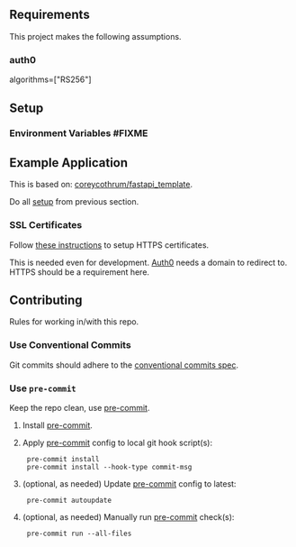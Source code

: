 ## Requirements
This project makes the following assumptions.
### auth0
algorithms=["RS256"]

## Setup
### Environment Variables #FIXME

## Example Application
This is based on: [coreycothrum/fastapi_template](https://github.com/coreycothrum/fastapi_template).

Do all [setup](#setup) from previous section.

### SSL Certificates
Follow [these instructions](https://github.com/coreycothrum/nginx_certbot_docker_compose#initial-setup) to setup HTTPS certificates.

This is needed even for development. [Auth0](https://auth0.com/) needs a domain to redirect to. HTTPS should be a requirement here.

## Contributing
Rules for working in/with this repo.

### Use Conventional Commits
Git commits should adhere to the [conventional commits spec](https://www.conventionalcommits.org/).

### Use `pre-commit`
Keep the repo clean, use [pre-commit](https://pre-commit.com/).

1. Install [pre-commit](https://pre-commit.com/#1-install-pre-commit).

2. Apply [pre-commit](https://pre-commit.com/#3-install-the-git-hook-scripts) config to local git hook script(s):

        pre-commit install
        pre-commit install --hook-type commit-msg

3. (optional, as needed) Update [pre-commit](https://pre-commit.com/#pre-commit-autoupdate) config to latest:

        pre-commit autoupdate

4. (optional, as needed) Manually run [pre-commit](https://pre-commit.com/#pre-commit-run) check(s):

        pre-commit run --all-files
